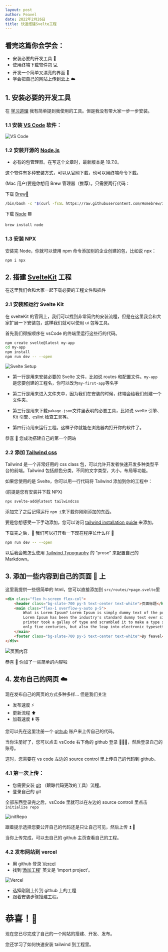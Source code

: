 ```yaml
---
layout: post
author: Feavel
date: 2022年2月26日
title: 快速搭建Svelte工程
---
```


<script>
  import vscode from "./VSCodedownload.gif"
  import svelteSetup from "./svelteSetup.gif"
  import pageContent from "./newPage.jpg"
	import initRepo from "./initRepo.jpg"
	import Vercel from "./Vercel.jpg"
</script>

## 看完这篇你会学会：

- 安装必要的开发工具 🔧
- 使用终端下载软件包 💻
- 开发一个简单又漂亮的界面 🎨
- 学会把自己的网站上传到云上 ☁️

## 1. 安装必要的开发工具

在 [学习道理](/learn/programming/roadmap) 我有简单提到我使用的工具。但是我没有带大家一步一步安装。

### 1.1 安装 [VS Code](https://code.visualstudio.com) 软件：

![VS Code]({vscode})

### 1.2 安装开源的 [Node.js](https://nodejs.org/en/)

- 必有的包管理器。在写这个文章时，最新版本是 19.7.0。

这个软件有多种安装方式，可以从官网下载，也可以用终端命令下载。

(Mac 用户)要是你想用 Brew 管理器（推荐）。只需要两行代码：

下载 [Brew🍺](https://brew.sh)

```bash
/bin/bash -c "$(curl -fsSL https://raw.githubusercontent.com/Homebrew/install/HEAD/install.sh)"
```

下载 [Node](https://formulae.brew.sh/formula/node) 🟩

```bash
brew install node
```

### 1.3 安装 NPX

安装完 Node，你就可以使用 npm 命令添加别的企业创建的包，比如说 npx：

```bash
npm i npx
```

## 2. 搭建 [SvelteKit](https://kit.svelte.dev) 工程

在这里我们会和大家一起下载必要的工程文件和插件

### 2.1 安装和运行 Svelte Kit

在 svelteKit 的官网上，我们可以找到非常简约的安装流程，但是在这里我会和大家扩展一下安装包，这样我们就可以使用 ui 包等工具。

首先我们得按顺序在 vsCode 的终端里运行这些行的代码。

```bash
npm create svelte@latest my-app
cd my-app
npm install
npm run dev -- --open
```

![Svelte Setup]({svelteSetup})

- 第一行是用来安装必要的 Svelte 文件，比如说 routes 和配置文件。`my-app` 是您要创建的工程名，你可以改为`my-first-app`等名字

- 第二行是用来进入文件夹中，因为我们在安装的时候，终端会给我们创建一个文件夹。

- 第三行是用来下载`pakage.json`文件里表明的必要工具，比如说 svelte 引擎、Kit 引擎、eslint 检查工具等。

- 第四行诗用来运行工程。这样子你就能在浏览器内打开你的软件了。

恭喜 🎉 您成功搭建自己的第一个网站

### 2.2 添加 [Tailwind css](https://tailwindcss.com)

Tailwind 是一个非常好用的 css class 包，可以允许开发者快速开发多种类型平台的前端。Tailwind 包括颜色分类，不同的文字类型，大小，布局等功能。

如果您使用的是 Svelte，你可以用一行代码将 Tailwind 添加到你的工程中：

(前提是您有安装并下载 NPX)

```bash
npx svelte-add@latest tailwindcss
```

添加完了之后记得运行 `npm i`来下载你刚刚添加的东西。

要是您想感受一下手动添加，您可以访问 [tailwind installation guide](https://tailwindcss.com/docs/guides/sveltekit) 来添加。

下载完之后，🌹 我们可以打开看一下现在程序长什么样 🌹

```bash
npm run dev -- --open
```

以后我会教怎么使用 [Tailwind Typography](https://tailwindcss.com/docs/typography-plugin) 的 “prose” 来配置自己的 Markdown。

## 3. 添加一些内容到自己的页面 📃 上

这里我提供一些很简单的 html，您可以直接添加到 `src/routes/+page.svelte`里

<div class="grid grid-cols-2 gap-3">

```html
<div class="flex h-screen flex-col">
	<header class="bg-slate-700 py-5 text-center text-white">页面标题</header>
	<main class="flex-1 overflow-y-auto p-5">
		What is Lorem Ipsum? Lorem Ipsum is simply dummy text of the printing and typesetting industry.
		Lorem Ipsum has been the industry's standard dummy text ever since the 1500s, when an unknown
		printer took a galley of type and scrambled it to make a type specimen book. It has survived not
		only five centuries, but also the leap into electronic typesetting
	</main>
	<footer class="bg-slate-700 py-5 text-center text-white">By feavel</footer>
</div>
```

![页面内容]({pageContent})

</div>
恭喜 🎉 你加了一些简单的内容啦

## 4. 发布自己的网页 ☁️

现在发布自己的网页的方式多种多样... 但是我们关注

- 发布速度 ⚡️
- 更新流程 ⬆️
- 加载速度 ⬇️ 等

您可以先在这里注册一个 [github](https://github.com) 账户来上传自己的代码。

当你注册好了，您可以点击 vsCode 右下角的 github 登录 🧑🏼‍💻，然后登录自己的账号。

这时，您需要在 vs code 左边的 source control 里上传自己的代码到 github。

### 4.1 第一次上传：

- 您需要安装 [git](https://git-scm.com) （跟踪代码更改的工具）流程。
- 登录自己的 git

全部东西登录完之后，vsCode 里就可以在左边的 source controll 里点击 `initialize repo`

![initRepo]({initRepo})

跟着提示选择您要公开自己的代码还是只让自己可见，然后上传 ⏫ 🎉

当你上传完成，可以去自己的 github 主页查看自己的工程。

### 4.2 发布网站到 vercel

- 用 github 登录 [Vercel](https://vercel.com/dashboard)
- 找到‘[添加工程](https://vercel.com/new)’ 英文是 ‘import project’。

![Vercel]({Vercel})

- 选择刚刚上传到 github 上的工程
- 跟着安装步骤搭建工程。

# 恭喜！🎉

现在您已尽完成了自己的一个网站的搭建、开发、发布。

您还学习了如何快速安装 tailwind 到工程里。
